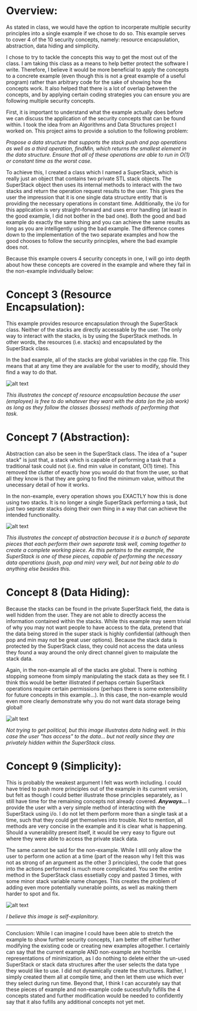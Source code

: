# **Overview:**

As stated in class, we would have the option to incorperate multiple security principles into a single example if we chose to do so. This example serves to cover 4 of the 10 security concepts, namely: resource encapsulation, abstraction, data hiding and simplicity.

I chose to try to tackle the concepts this way to get the most out of the class. I am taking this class as a means to help better protect the software I write. Therefore, I believe it would be more beneficial to apply the concepts to a concrete example (even though this is not a great example of a useful program) rather than arbitrary code for the sake of showing how the concepts work. It also helped that there is a lot of overlap between the concepts, and by applying certain coding strategies you can ensure you are following multiple security concepts.

First, it is important to understand what the example actually does before we can discuss the application of the security concepts that can be found within. I took the idea from an Algorithms and Data Structures project I worked on. This project aims to provide a solution to the following problem:

_Propose a data structure that supports the stack push and pop operations as well as a third operation, findMin, which returns the smallest element in the data structure. Ensure that all of these operations are able to run in O(1) or constant time as the worst case._ 

To achieve this, I created a class which I named a SuperStack, which is really just an object that contains two private STL stack objects. The SuperStack object then uses its internal methods to interact with the two stacks and return the operation request results to the user. This gives the user the impression that it is one single data structure entity that is providing the necessary operations in constant time. Additionally, the i/o for this application is very straight-forward and uses error handling (at least in the good example, I did not bother in the bad one). Both the good and bad example do exactly the same thing and you can achieve the same results as long as you are intelligently using the bad example. The difference comes down to the implementation of the two separate examples and how the good chooses to follow the security principles, where the bad example does not.

Because this example covers 4 security concepts in one, I will go into depth about how these concepts are covered in the example and where they fail in the non-example individually below:

# Concept 3 (Resource Encapsulation):

This example provides resource encapsulation through the SuperStack class. Neither of the stacks are directly accessable by the user. The only way to interact with the stacks, is by using the SuperStack methods. In other words, the resources (i.e. stacks) and encapsulated by the SuperStack class.

In the bad example, all of the stacks are global variables in the cpp file. This means that at any time they are available for the user to modify, should they find a way to do that.

![alt text](https://github.com/UW-COSC-4010-5010-CYBER-FA-2017/foundational-concepts-in-cybersecurity-joshsloan/blob/master/Concepts%203-7-8-9/resource_encapsulation.jpg)

_This illustrates the concept of resource encapsulation because the user (employee) is free to do whatever they want with the data (on the job work) as long as they follow the classes (bosses) methods of performing that task._

# Concept 7 (Abstraction):

Abstraction can also be seen in the SuperStack class. The idea of a "super stack" is just that, a stack which is capable of performing a task that a traditional task could not (i.e. find min value in constant, O(1) time). This removed the clutter of exactly how you would do that from the user, so that all they know is that they are going to find the minimum value, without the unecessary detail of how it works.

In the non-example, every operation shows you EXACTLY how this is done using two stacks. It is no longer a single SuperStack performing a task, but just two seprate stacks doing their own thing in a way that can achieve the intended functionality.

![alt text](https://github.com/UW-COSC-4010-5010-CYBER-FA-2017/foundational-concepts-in-cybersecurity-joshsloan/blob/master/Concepts%203-7-8-9/abstraction.jpg)

_This illustrates the concept of abstraction because it is a bunch of separate pieces that each perform their own separate task well, coming together to create a complete working piece. As this pertains to the example, the SuperStack is one of these pieces, capable of performing the necessary data operations (push, pop and min) very well, but not being able to do anything else besides this._

# Concept 8 (Data Hiding):

Because the stacks can be found in the private SuperStack field, the data is well hidden from the user. They are not able to directly access the information contained within the stacks. While this example may seem trivial of why you may not want people to have access to the data, pretend that the data being stored in the super stack is highly confidential (although then pop and min may not be great user options). Because the stack data is protected by the SuperStack class, they could not access the data unless they found a way around the only direct channel given to maipulate the stack data.

Again, in the non-example all of the stacks are global. There is nothing stopping someone from simply manipulating the stack data as they see fit. I think this would be better illistrated if perhaps certain SuperStack operations require certain permissions (perhaps there is some extensibility for future concepts in this example...). In this case, the non-example would even more clearly demonstrate why you do not want data storage being global!

![alt text](https://github.com/UW-COSC-4010-5010-CYBER-FA-2017/foundational-concepts-in-cybersecurity-joshsloan/blob/master/Concepts%203-7-8-9/data_hiding.jpg)

_Not trying to get political, but this image illustrates data hiding well. In this case the user "has access" to the data... but not really since they are privately hidden within the SuperStack class._

# Concept 9 (Simplicity):

This is probably the weakest argument I felt was worth including. I could have tried to push more principles out of the example in its current version, but felt as though I could better illustrate those principles separately, as I still have time for the remaining concepts not already covered. _**Anyways...**_ I provide the user with a very simple method of interacting with the SuperStack using i/o. I do not let them perform more than a single task at a time, such that they could get themselves into trouble. Not to mention, all methods are very concise in the example and it is clear what is happening. Should a vunerability present itself, it would be very easy to figure out where they were able to access the private stack data.

The same cannot be said for the non-example. While I still only allow the user to perform one action at a time (part of the reason why I felt this was not as strong of an argument as the other 3 principles), the code that goes into the actions performed is much more complicated. You see the entire method in the SuperStack class essetially copy and pasted 3 times, with some minor stack variable name changes. This creates the problem of adding even more potentially vunerable points, as well as making them harder to spot and fix.

![alt text](https://github.com/UW-COSC-4010-5010-CYBER-FA-2017/foundational-concepts-in-cybersecurity-joshsloan/blob/master/Concepts%203-7-8-9/simplicity.jpg)

_I believe this image is self-explanitory._

----------------------------------------------------------------------------------------------------------------------------------------

Conclusion: While I can imagine I could have been able to stretch the example to show further security concepts, I am better off either further modifying the existing code or creating new examples altogether. I certainly can say that the current example AND non-example are horrible representations of minimization, as I do nothing to delete either the un-used SuperStack or stack data structures after the user selects the data type they would like to use. I did not dynamically create the structures. Rather, I simply created them all at compile time, and then let them use which ever they select during run time. Beyond that, I think I can accurately say that these pieces of example and non-example code sucessfully fufills the 4 concepts stated and further modification would be needed to confidently say that it also fufills any additional concepts not yet met.
